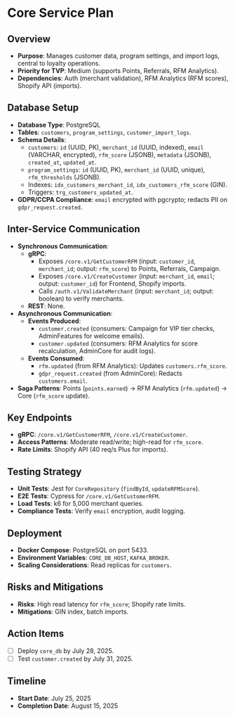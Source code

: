 # Core Service Plan

## Overview
- **Purpose**: Manages customer data, program settings, and import logs, central to loyalty operations.
- **Priority for TVP**: Medium (supports Points, Referrals, RFM Analytics).
- **Dependencies**: Auth (merchant validation), RFM Analytics (RFM scores), Shopify API (imports).

## Database Setup
- **Database Type**: PostgreSQL
- **Tables**: `customers`, `program_settings`, `customer_import_logs`.
- **Schema Details**:
  - `customers`: `id` (UUID, PK), `merchant_id` (UUID, indexed), `email` (VARCHAR, encrypted), `rfm_score` (JSONB), `metadata` (JSONB), `created_at`, `updated_at`.
  - `program_settings`: `id` (UUID, PK), `merchant_id` (UUID, unique), `rfm_thresholds` (JSONB).
  - Indexes: `idx_customers_merchant_id`, `idx_customers_rfm_score` (GIN).
  - Triggers: `trg_customers_updated_at`.
- **GDPR/CCPA Compliance**: `email` encrypted with pgcrypto; redacts PII on `gdpr_request.created`.

## Inter-Service Communication
- **Synchronous Communication**:
  - **gRPC**:
    - Exposes `/core.v1/GetCustomerRFM` (input: `customer_id`, `merchant_id`; output: `rfm_score`) to Points, Referrals, Campaign.
    - Exposes `/core.v1/CreateCustomer` (input: `merchant_id`, `email`; output: `customer_id`) for Frontend, Shopify imports.
    - Calls `/auth.v1/ValidateMerchant` (input: `merchant_id`; output: boolean) to verify merchants.
  - **REST**: None.
- **Asynchronous Communication**:
  - **Events Produced**:
    - `customer.created` (consumers: Campaign for VIP tier checks, AdminFeatures for welcome emails).
    - `customer.updated` (consumers: RFM Analytics for score recalculation, AdminCore for audit logs).
  - **Events Consumed**:
    - `rfm.updated` (from RFM Analytics): Updates `customers.rfm_score`.
    - `gdpr_request.created` (from AdminCore): Redacts `customers.email`.
- **Saga Patterns**: Points (`points.earned`) → RFM Analytics (`rfm.updated`) → Core (`rfm_score` update).

## Key Endpoints
- **gRPC**: `/core.v1/GetCustomerRFM`, `/core.v1/CreateCustomer`.
- **Access Patterns**: Moderate read/write; high-read for `rfm_score`.
- **Rate Limits**: Shopify API (40 req/s Plus for imports).

## Testing Strategy
- **Unit Tests**: Jest for `CoreRepository` (`findById`, `updateRFMScore`).
- **E2E Tests**: Cypress for `/core.v1/GetCustomerRFM`.
- **Load Tests**: k6 for 5,000 merchant queries.
- **Compliance Tests**: Verify `email` encryption, audit logging.

## Deployment
- **Docker Compose**: PostgreSQL on port 5433.
- **Environment Variables**: `CORE_DB_HOST`, `KAFKA_BROKER`.
- **Scaling Considerations**: Read replicas for `customers`.

## Risks and Mitigations
- **Risks**: High read latency for `rfm_score`; Shopify rate limits.
- **Mitigations**: GIN index, batch imports.

## Action Items
- [ ] Deploy `core_db` by July 28, 2025.
- [ ] Test `customer.created` by July 31, 2025.

## Timeline
- **Start Date**: July 25, 2025
- **Completion Date**: August 15, 2025
